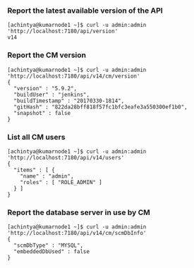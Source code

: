 ### Report the latest available version of the API
```
[achintya@kumarnode1 ~]$ curl -u admin:admin 'http://localhost:7180/api/version'
v14
```
### Report the CM version
```
[achintya@kumarnode1 ~]$ curl -u admin:admin 'http://localhost:7180/api/v14/cm/version'
{
  "version" : "5.9.2",
  "buildUser" : "jenkins",
  "buildTimestamp" : "20170330-1814",
  "gitHash" : "822da28bff818f57fc1bfc3eafe3a550300ef1b0",
  "snapshot" : false
}
```
### List all CM users
```
[achintya@kumarnode1 ~]$ curl -u admin:admin 'http://localhost:7180/api/v14/users'
{
  "items" : [ {
    "name" : "admin",
    "roles" : [ "ROLE_ADMIN" ]
  } ]
}
```
### Report the database server in use by CM
```
[achintya@kumarnode1 ~]$ curl -u admin:admin 'http://localhost:7180/api/v14/cm/scmDbInfo'
{
  "scmDbType" : "MYSQL",
  "embeddedDbUsed" : false
}
```
